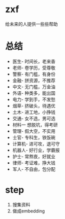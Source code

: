 # zxf
给未来的人提供一些些帮助
# 总结
- 医生- 时间长，老来香
- 老师- 卷学历，受尊敬
- 警察- 有门槛，有身份
- 金融- 拼资源，不推荐
- 中文- 无门槛，万金油
- 外语- 种类多，能出国
- 电力- 学到手，不发愁
- 烟草- 挤破头，待遇优
- 土木- 进工地，小挣钱
- 交通- 女不选，男可选
- 材料一 想脱坑，得考研
- 管理- 假大空，不实用
- 士官- 专科生，铁饭碗
- 计算机- 进可攻，退可守
- 机器人- 好行业，学霸报
- 护士- 常熬夜，好就业
- 律师- 考证难，挣大钱
- 军人- 不自由，包分配

# step 
1. 搜集资料
2. 做成embedding

